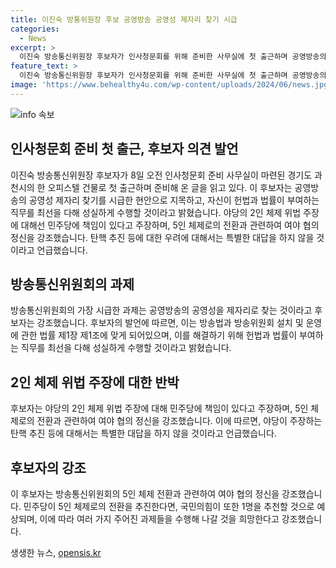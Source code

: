 ```yaml
---
title: 이진숙 방통위원장 후보 공영방송 공영성 제자리 찾기 시급
categories:
  - News
excerpt: >
  이진숙 방송통신위원장 후보자가 인사청문회를 위해 준비한 사무실에 첫 출근하며 공영방송의 공영성 회복을 강조했습니다. 후보자는 2인 체제 논란에 대해 답변하며 민주당의 추천인 원칙에 따라 5인 체제로 진두지휘하기를 희망하고 야권의 탄핵 추진에 대해 공식적으로 언급을 피했습니다.
feature_text: >
  이진숙 방송통신위원장 후보자가 인사청문회를 위해 준비한 사무실에 첫 출근하며 공영방송의 공영성 회복을 강조했습니다. 후보자는 2인 체제 논란에 대해 답변하며 민주당의 추천인 원칙에 따라 5인 체제로 진두지휘하기를 희망하고 야권의 탄핵 추진에 대해 공식적으로 언급을 피했습니다.
image: 'https://www.behealthy4u.com/wp-content/uploads/2024/06/news.jpg'
---
```


<p><img src="https://www.behealthy4u.com/wp-content/uploads/2024/06/news.jpg" alt="info 속보" /></p>

<h2 data-ke-size="size26">인사청문회 준비 첫 출근, 후보자 의견 발언</h2>

<p data-ke-size="size16">이진숙 방송통신위원장 후보자가 8일 오전 인사청문회 준비 사무실이 마련된 경기도 과천시의 한 오피스텔 건물로 첫 출근하며 준비해 온 글을 읽고 있다. 이 후보자는 공영방송의 공영성 제자리 찾기를 시급한 현안으로 지목하고, 자신이 헌법과 법률이 부여하는 직무를 최선을 다해 성실하게 수행할 것이라고 밝혔습니다. 야당의 2인 체제 위법 주장에 대해선 민주당에 책임이 있다고 주장하며, 5인 체제로의 전환과 관련하여 여야 협의 정신을 강조했습니다. 탄핵 추진 등에 대한 우려에 대해서는 특별한 대답을 하지 않을 것이라고 언급했습니다.</p>

<h2 data-ke-size="size26">방송통신위원회의 과제</h2>

<p data-ke-size="size16">방송통신위원회의 가장 시급한 과제는 공영방송의 공영성을 제자리로 찾는 것이라고 후보자는 강조했습니다. 후보자의 발언에 따르면, 이는 방송법과 방송위원회 설치 및 운영에 관한 법률 제1장 제1조에 맞게 되어있으며, 이를 해결하기 위해 헌법과 법률이 부여하는 직무를 최선을 다해 성실하게 수행할 것이라고 밝혔습니다.</p>

<h2 data-ke-size="size26">2인 체제 위법 주장에 대한 반박</h2>

<p data-ke-size="size16">후보자는 야당의 2인 체제 위법 주장에 대해 민주당에 책임이 있다고 주장하며, 5인 체제로의 전환과 관련하여 여야 협의 정신을 강조했습니다. 이에 따르면, 야당이 주장하는 탄핵 추진 등에 대해서는 특별한 대답을 하지 않을 것이라고 언급했습니다.</p>

<h2 data-ke-size="size26">후보자의 강조</h2>

<p data-ke-size="size16">이 후보자는 방송통신위원회의 5인 체제 전환과 관련하여 여야 협의 정신을 강조했습니다. 민주당이 5인 체제로의 전환을 추진한다면, 국민의힘이 또한 1명을 추천할 것으로 예상되며, 이에 따라 여러 가지 주어진 과제들을 수행해 나갈 것을 희망한다고 강조했습니다.</p>
생생한 뉴스, <a href="https://opensis.kr" rel="dofollow">opensis.kr</a>


